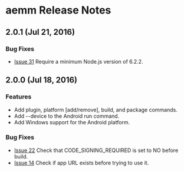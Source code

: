 <!--
#
# Licensed to the Apache Software Foundation (ASF) under one
# or more contributor license agreements.  See the NOTICE file
# distributed with this work for additional information
# regarding copyright ownership.  The ASF licenses this file
# to you under the Apache License, Version 2.0 (the
# "License"); you may not use this file except in compliance
# with the License.  You may obtain a copy of the License at
#
# http://www.apache.org/licenses/LICENSE-2.0
#
# Unless required by applicable law or agreed to in writing,
# software distributed under the License is distributed on an
# "AS IS" BASIS, WITHOUT WARRANTIES OR CONDITIONS OF ANY
#  KIND, either express or implied.  See the License for the
# specific language governing permissions and limitations
# under the License.
#
-->
# aemm Release Notes

## 2.0.1 (Jul 21, 2016)

### Bug Fixes
* [Issue 31](https://github.com/adobe-marketing-cloud-mobile/aemmobile/issues/31) Require a minimum Node.js version of 6.2.2.

## 2.0.0 (Jul 18, 2016)

### Features
* Add plugin, platform [add/remove], build, and package commands.
* Add --device to the Android run command.
* Add Windows support for the Android platform.

### Bug Fixes
* [Issue 22](https://github.com/adobe-marketing-cloud-mobile/aemmobile/issues/22) Check that CODE_SIGNING_REQUIRED is set to NO before build.
* [Issue 14](https://github.com/adobe-marketing-cloud-mobile/aemmobile/issues/14) Check if app URL exists before trying to use it.
